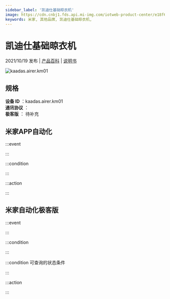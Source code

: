 ```yaml
---
sidebar_label: '凯迪仕基础晾衣机'
image: https://cdn.cnbj1.fds.api.mi-img.com/iotweb-product-center/e18f6745ab8676481c29cbd42d97946d_产品拟物图.png?GalaxyAccessKeyId=AKVGLQWBOVIRQ3XLEW&Expires=9223372036854775807&Signature=PxraQYN82fz9wNY7+XfX7GuqAsY=
keywords: 米家, 其他品牌, 凯迪仕基础晾衣机, 
---
```

# 凯迪仕基础晾衣机

2021/10/19 发布 | [产品百科](https://home.mi.com/webapp/content/baike/product/index.html?model=kaadas.airer.km01/) | [说明书](https://home.mi.com/views/introduction.html?model=kaadas.airer.km01&region=cn)

![kaadas.airer.km01](https://cdn.cnbj1.fds.api.mi-img.com/iotweb-product-center/e18f6745ab8676481c29cbd42d97946d_产品拟物图.png?GalaxyAccessKeyId=AKVGLQWBOVIRQ3XLEW&Expires=9223372036854775807&Signature=PxraQYN82fz9wNY7+XfX7GuqAsY=)

## 规格  
> 
**设备 ID** ：kaadas.airer.km01  
**通讯协议** ：  
**极客版**  ： 待补充 


## 米家APP自动化  

:::event  

:::

:::condition  

:::

:::action   

:::

## 米家自动化极客版  

:::event  

:::

:::condition  

:::

:::condition 可查询的状态条件  

:::

:::action  

:::

        
